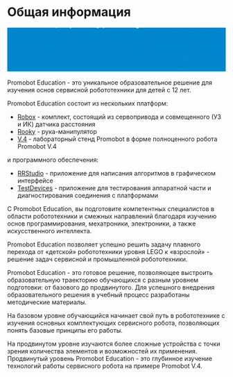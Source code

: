# Общая информация

[![Intro](https://raw.githubusercontent.com/Promobot-education/promobot-education/main/Intro_new.gif)](https://promobot-education.github.io/)

Promobot Education - это уникальное образовательное решение для изучения основ сервисной робототехники для детей с 12 лет.

Promobot Education состоит из нескольких платформ:
* [Robox](https://github.com/Promobot-education/Robox) - комплект, состоящий из сервопривода и совмещенного (УЗ и ИК) датчика расстояния
* [Rooky](https://github.com/Promobot-education/Rooky) - рука-манипулятор
* [V.4](https://github.com/Promobot-education/V4) - лабораторный стенд Promobot в форме полноценного робота Promobot V.4

и программного обеспечения:
* [RRStudio](https://github.com/Promobot-education/RRStudio) - приложение для написания алгоритмов в графическом интерфейсе
* [TestDevices](https://github.com/Promobot-education/TestDevices) - приложение для тестирования аппаратной части и диагностирования соединения с платформами

С Promobot Education, вы подготовите компетентных специалистов в области робототехники и смежных направлений благодаря изучению основ программирования, мехатроники, электроники, а также искусственного интеллекта.

Promobot Education позволяет успешно решить задачу плавного перехода от «детской» робототехники уровня LEGO к «взрослой» - решение задач сервисной и промышленной робототехники.

Promobot Education - это готовое решение, позволяющее выстроить образовательную траекторию обучающихся с разным уровнем подготовки: от базового до продвинутого. Для успешного внедрения  образовательного решения в учебный процесс разработаны методические материалы.
  
На базовом уровне обучающийся начинает свой путь в робототехнике с изучения основных комплектующих сервисного робота, позволяющих понять базовые принципы его работы.

На продвинутом уровне изучаются более сложные устройства с точки зрения количества элементов и возможностей их применения. Продвинутый уровень Promobot Education - это глубинное изучение технологий работы сервисного робота на примере Promobot V.4.
